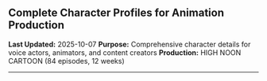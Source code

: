 ## Complete Character Profiles for Animation Production

**Last Updated:** 2025-10-07
**Purpose:** Comprehensive character details for voice actors, animators, and content creators
**Production:** HIGH NOON CARTOON (84 episodes, 12 weeks)

---
